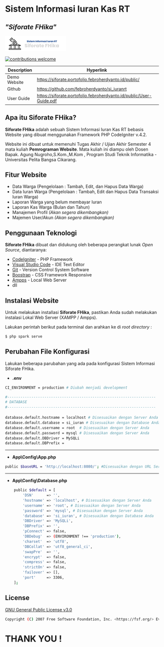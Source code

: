 # Sistem Informasi Iuran Kas RT 
## _"Siforate FHika"_

[![Siforate FHika](public/assets/images/logogepeng.png)](https://siforate.portofolio.febroherdyanto.id/public/)

[![contributions welcome](https://img.shields.io/badge/contributions-welcome-brightgreen.svg?style=flat)](https://github.com/febroherdyanto/si_iuranrt)


| Description | Hyperlink|
|---|---|
| Demo Website | https://siforate.portofolio.febroherdyanto.id/public/ |
| Github | https://github.com/febroherdyanto/si_iuranrt |
| User Guide | https://siforate.portofolio.febroherdyanto.id/public/User-Guide.pdf |


## Apa itu Siforate FHika?

**Siforate FHika** adalah sebuah Sistem Informasi Iuran Kas RT bebasis Website yang dibuat menggunakan Framework PHP CodeIgniter v.4.2.

Website ini dibuat untuk memenuhi Tugas Akhir / Ujian Akhir Semester 4 mata kuliah **Pemrograman Website**. Mata kuliah ini diampu oleh Dosen Bapak. Agung Nugroho,S.Kom.,M.Kom , Program Studi Teknik Informatika - Universitas Pelita Bangsa Cikarang.



## Fitur Website

- Data Warga (Pengelolaan : Tambah, Edit, dan Hapus Data Warga)
- Data Iuran Warga (Pengelolaan : Tambah, Edit dan Hapus Data Transaksi Iuran Warga)
- Laporan Warga yang belum membayar Iuran 
- Laporan Kas Warga (Bulan dan Tahun)
- Manajemen Profil _(Akan segera dikembangkan)_
- Majemen User/Akun _(Akan segera dikembangkan)_

## Penggunaan Teknologi

**Siforate FHika** dibuat dan didukung oleh beberapa perangkat lunak _Open Source_, diantaranya:

- [CodeIgniter](https://www.codeigniter.com/) - PHP Framework
- [Visual Studio Code](https://code.visualstudio.com/) - IDE Text Editor
- [Git](https://git-scm.com/) - Version Control System Software
- [Boostrap](https://getbootstrap.com/) - CSS Framework Responsive
- [Ampps](https://ampps.com/) - Local Web Server
- dll


## Instalasi Website

Untuk melakukan installasi **Siforate FHika**, pastikan Anda sudah melakukan instalasi Lokal Web Server (XAMPP / Ampps).

Lakukan perintah berikut pada terminal dan arahkan ke di _root directory_ :

```sh
$ php spark serve
```

## Perubahan File Konfigurasi

Lakukan beberapa parubahan yang ada pada konfigurasi Sistem Informasi Siforate FHika. 

- **.env**

```sh
CI_ENVIRONMENT = production # Diubah menjadi development
```




```sh
#--------------------------------------------------------------------
# DATABASE
#--------------------------------------------------------------------

database.default.hostname = localhost # Disesuaikan dengan Server Anda
database.default.database = si_iuran # Disesuaikan dengan Database Anda
database.default.username = root  # Disesuaikan dengan Server Anda
database.default.password = mysql # Disesuaikan dengan Server Anda
database.default.DBDriver = MySQLi
database.default.DBPrefix =
```

<hr>

- **App\Config\App.php**

```sh
public $baseURL = 'http://localhost:8080/'; #Disesuaikan dengan URL Server
```

<hr>

- **App\Config\Database.php**

```sh
    public $default = [
        'DSN'      => '',
        'hostname' => 'localhost', # Disesuaikan dengan Server Anda
        'username' => 'root', # Disesuaikan dengan Server Anda
        'password' => 'mysql', # Disesuaikan dengan Server Anda
        'database' => 'si_iuran', # Disesuaikan dengan Database Anda
        'DBDriver' => 'MySQLi',
        'DBPrefix' => '',
        'pConnect' => false,
        'DBDebug'  => (ENVIRONMENT !== 'production'),
        'charset'  => 'utf8',
        'DBCollat' => 'utf8_general_ci',
        'swapPre'  => '',
        'encrypt'  => false,
        'compress' => false,
        'strictOn' => false,
        'failover' => [],
        'port'     => 3306,
    ];
```



## License

[GNU General Public License v3.0](LICENSE)

```sh
Copyright (C) 2007 Free Software Foundation, Inc. <https://fsf.org/> Everyone is permitted to copy and distribute verbatim copies  of this license document, but changing it is not allowed.
```

# THANK YOU !